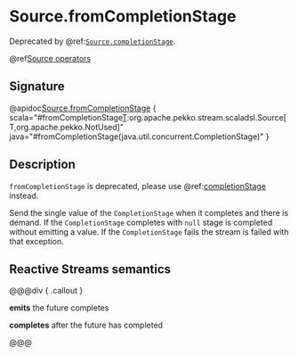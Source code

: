 # Source.fromCompletionStage

Deprecated by @ref:[`Source.completionStage`](completionStage.md).

@ref[Source operators](../index.md#source-operators)

## Signature

@apidoc[Source.fromCompletionStage](Source$) { scala="#fromCompletionStage[T](future:java.util.concurrent.CompletionStage[T]):org.apache.pekko.stream.scaladsl.Source[T,org.apache.pekko.NotUsed]" java="#fromCompletionStage(java.util.concurrent.CompletionStage)" }


## Description

`fromCompletionStage` is deprecated, please use @ref:[completionStage](completionStage.md) instead.

Send the single value of the `CompletionStage` when it completes and there is demand.
If the `CompletionStage` completes with `null` stage is completed without emitting a value.
If the `CompletionStage` fails the stream is failed with that exception.

## Reactive Streams semantics

@@@div { .callout }

**emits** the future completes

**completes** after the future has completed

@@@

